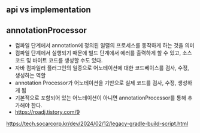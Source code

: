 
## api vs implementation



## annotationProcessor
- 컴파일 단계에서 annotation에 정의된 일렬의 프로세스를 동작하게 하는 것을 의미
- 컴파일 단계에서 실행되기 때문에 빌드 단계에서 에러를 출력하게 할 수 있고, 소스코드 및 바이트 코드를 생성할 수도 있다.
- 자바 컴파일러 플러그인의 일종으로 어노테이션에 대한 코드베이스를 검사, 수정, 생성하는 역할
- annotation Processor가 어노테이션을 기반으로 실제 코드를 검사, 수정, 생성하게 됨
- 기본적으로 포함되어 있는 어노테이션이 아니면 annotationProcessor를 통해 추가해야 한다.
- https://roadj.tistory.com/9



https://tech.socarcorp.kr/dev/2024/02/12/legacy-gradle-build-script.html
